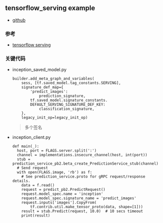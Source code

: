 ## tensorflow_serving example
* [github](https://github.com/tensorflow/serving/tree/master/tensorflow_serving/example)
### 参考
* [tensorflow serving]()


### 关键代码
* inception_saved_model.py
  ```
  builder.add_meta_graph_and_variables(
      sess, [tf.saved_model.tag_constants.SERVING],
      signature_def_map={
          'predict_images':
              prediction_signature,
          tf.saved_model.signature_constants.
          DEFAULT_SERVING_SIGNATURE_DEF_KEY:
              classification_signature,
      },
      legacy_init_op=legacy_init_op)  
  ```
  >多个签名

* inception_client.py
  ```
  def main(_):
    host, port = FLAGS.server.split(':')
    channel = implementations.insecure_channel(host, int(port))
    stub = prediction_service_pb2.beta_create_PredictionService_stub(channel)
    # Send request
    with open(FLAGS.image, 'rb') as f:
      # See prediction_service.proto for gRPC request/response details.
      data = f.read()
      request = predict_pb2.PredictRequest()
      request.model_spec.name = 'inception'
      request.model_spec.signature_name = 'predict_images'
      request.inputs['images'].CopyFrom(
          tf.contrib.util.make_tensor_proto(data, shape=[1]))
      result = stub.Predict(request, 10.0)  # 10 secs timeout
      print(result)  
  ```